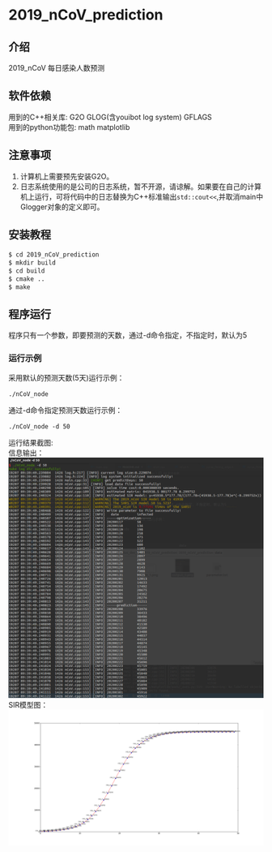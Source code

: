 <!--
 * @Author       : PeripateticWind
 * @Email        : PeripateticWind@gmail.com
 * @Company      : Xi'an Jiaotong University
 * @CreateTime   : 2020-02-03 16:29:37
 * @Description  : The readme file of program
 * @FilePath     : /2019_nCoV_prediction/README.md
 * @LastEditors            : PeripateticWind
 * @LastEditTime           : 2020-02-10 13:16:32
 * @youwant      : add what you want
 * @Copyright (c) 2020, PeripateticWind. All rights reserved.
 -->
# 2019_nCoV_prediction

## 介绍
2019_nCoV 每日感染人数预测

## 软件依赖
用到的C++相关库: G2O GLOG(含youibot log system) GFLAGS    
用到的python功能包: math matplotlib 

## 注意事项
1. 计算机上需要预先安装G2O。    
2. 日志系统使用的是公司的日志系统，暂不开源，请谅解。如果要在自己的计算机上运行，可将代码中的日志替换为C++标准输出`std::cout<<`,并取消main中Glogger对象的定义即可。          

## 安装教程
```
$ cd 2019_nCoV_prediction
$ mkdir build
$ cd build
$ cmake ..
$ make
```
## 程序运行
程序只有一个参数，即要预测的天数，通过-d命令指定，不指定时，默认为5     
### 运行示例     

采用默认的预测天数(5天)运行示例：
```
./nCoV_node
```

通过-d命令指定预测天数运行示例：
```
./nCoV_node -d 50
```

运行结果截图:     
信息输出：     
![avatar](./2019_nCoV_prediction/data/output_1.png)       
SIR模型图：      
![avatar](./2019_nCoV_prediction/data/figure_1.png)      
